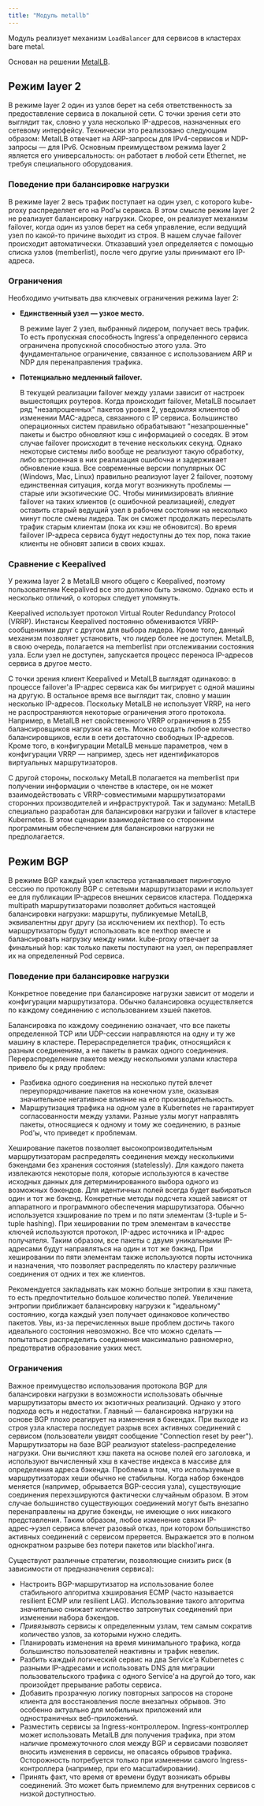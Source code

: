 ```yaml
---
title: "Модуль metallb"
---
```


Модуль реализует механизм `LoadBalancer` для сервисов в кластерах bare metal.

Основан на решении [MetalLB](https://metallb.universe.tf/).

## Режим layer 2

В режиме layer 2 один из узлов берет на себя ответственность за предоставление сервиса в локальной сети. С точки зрения сети это выглядит так, словно у узла несколько IP-адресов, назначенных его сетевому интерфейсу.
Технически это реализовано следующим образом: MetalLB отвечает на ARP-запросы для IPv4-сервисов и NDP-запросы — для IPv6. Основным преимуществом режима layer 2 является его универсальность: он работает в любой сети Ethernet, не требуя специального оборудования.

### Поведение при балансировке нагрузки

В режиме layer 2 весь трафик поступает на один узел, с которого kube-proxy распределяет его на Pod'ы сервиса. В этом смысле режим layer 2 не реализует балансировку нагрузки. Скорее, он реализует механизм failover, когда один из узлов берет на себя управление, если ведущий узел по какой-то причине выходит из строя. В нашем случае failover происходит автоматически. Отказавший узел определяется с помощью списка узлов (memberlist), после чего другие узлы принимают его IP-адреса.

### Ограничения

Необходимо учитывать два ключевых ограничения режима layer 2:
- **Единственный узел — узкое место.**

  В режиме layer 2 узел, выбранный лидером, получает весь трафик. То есть пропускная способность Ingress'а определенного сервиса ограничена пропускной способностью этого узла. Это фундаментальное ограничение, связанное с использованием ARP и NDP для перенаправления трафика.
- **Потенциально медленный failover.**

  В текущей реализации failover между узлами зависит от настроек вышестоящих роутеров. Когда происходит failover, MetalLB посылает ряд "незапрошенных" пакетов уровня 2, уведомляя клиентов об изменении MAC-адреса, связанного с IP сервиса. Большинство операционных систем правильно обрабатывают "незапрошенные" пакеты и быстро обновляют кэш с информацией о соседях. В этом случае failover происходит в течение нескольких секунд. Однако некоторые системы либо вообще не реализуют такую обработку, либо встроенная в них реализация ошибочна и задерживает обновление кэша. Все современные версии популярных ОС (Windows, Mac, Linux) правильно реализуют layer 2 failover, поэтому единственная ситуация, когда могут возникнуть проблемы — старые или экзотические ОС.
  Чтобы минимизировать влияние failover на таких клиентов (с ошибочной реализацией), следует оставить старый ведущий узел в рабочем состоянии на несколько минут после смены лидера. Так он сможет продолжать пересылать трафик старым клиентам (пока их кэш не обновится). Во время failover IP-адреса сервиса будут недоступны до тех пор, пока такие клиенты не обновят записи в своих кэшах.

### Сравнение с Keepalived

У режима layer 2 в MetalLB много общего с Keepalived, поэтому пользователям Keepalived все это должно быть знакомо. Однако есть и несколько отличий, о которых следует упомянуть.

Keepalived использует протокол Virtual Router Redundancy Protocol (VRRP). Инстансы Keepalived постоянно обмениваются VRRP-сообщениями друг с другом для выбора лидера. Кроме того, данный механизм позволяет установить, что лидер более не доступен. MetalLB, в свою очередь, полагается на memberlist при отслеживании состояния узла. Если узел не доступен, запускается процесс переноса IP-адресов сервиса в другое место.

С точки зрения клиент Keepalived и MetalLB выглядят одинаково: в процессе failover'а IP-адрес сервиса как бы мигрирует с одной машины на другую. В остальное время все выглядит так, словно у машин несколько IP-адресов. Поскольку MetalLB не использует VRRP, на него не распространяются некоторые ограничения этого протокола. Например, в MetalLB нет свойственного VRRP ограничения в 255 балансировщиков нагрузки на сеть. Можно создать любое количество балансировщиков, если в сети достаточно свободных IP-адресов. Кроме того, в конфигурации MetalLB меньше параметров, чем в конфигурации VRRP — например, здесь нет идентификаторов виртуальных маршрутизаторов.

С другой стороны, поскольку MetalLB полагается на memberlist при получении информации о членстве в кластере, он не может взаимодействовать с VRRP-совместимыми маршрутизаторами сторонних производителей и инфраструктурой.
Так и задумано: MetalLB специально разработан для балансировки нагрузки и failover в кластере Kubernetes. В этом сценарии взаимодействие со сторонним программным обеспечением для балансировки нагрузки не предполагается.

## Режим BGP

В режиме BGP каждый узел кластера устанавливает пиринговую сессию по протоколу BGP с сетевыми маршрутизаторами и использует ее для публикации IP-адресов внешних сервисов кластера.
Поддержка multipath маршрутизаторами позволяет добиться настоящей балансировки нагрузки: маршруты, публикуемые MetalLB, эквивалентны друг другу (за исключением их nexthop).
То есть маршрутизаторы будут использовать все nexthop вместе и балансировать нагрузку между ними. kube-proxy отвечает за финальный hop: как только пакеты поступают на узел, он переправляет их на определенный Pod сервиса.

### Поведение при балансировке нагрузки

Конкретное поведение при балансировке нагрузки зависит от модели и конфигурации маршрутизатора. Обычно балансировка осуществляется по каждому соединению с использованием хэшей пакетов.

Балансировка по каждому соединению означает, что все пакеты определенной TCP или UDP-сессии направляются на одну и ту же машину в кластере. Перераспределяется трафик, относящийся к разным соединениям, а не пакеты в рамках одного соединения. Перераспределение пакетов между несколькими узлами кластера привело бы к ряду проблем:
- Разбивка одного соединения на несколько путей влечет переупорядочивание пакетов на конечном узле, оказывая значительное негативное влияние на его производительность.
- Маршрутизация трафика на одном узле в Kubernetes не гарантирует согласованности между узлами. Разные узлы могут направлять пакеты, относящиеся к одному и тому же соединению, в разные Pod'ы, что приведет к проблемам.

Хеширование пакетов позволяет высокопроизводительным маршрутизаторам распределять соединения между несколькими бэкендами без хранения состояния (statelessly).
Для каждого пакета извлекаются некоторые поля, которые используются в качестве исходных данных для детерминированного выбора одного из возможных бэкендов. Для идентичных полей всегда будет выбираться один и тот же бэкенд.
Конкретные методы подсчета хэшей зависят от аппаратного и программного обеспечения маршрутизатора. Обычно используется хэширование по трем и по пяти элементам (3-tuple и 5-tuple hashing). При хешировании по трем элементам в качесстве ключей используются протокол, IP-адрес источника и IP-адрес получателя. Таким образом, все пакеты с двумя уникальными IP-адресами будут направляться на один и тот же бэкэнд. При хешировании по пяти элементам также используются порты источника и назначения, что позволяет распределять по кластеру различные соединения от одних и тех же клиентов.

Рекомендуется закладывать как можно больше энтропии в хэш пакета, то есть предпочтительно большое количество полей. Увеличение энтропии приближает балансировку нагрузки к "идеальному" состоянию, когда каждый узел получает одинаковое количество пакетов. Увы, из-за перечисленных выше проблем достичь такого идеального состояния невозможно. Все что можно сделать — попытаться распределить соединения максимально равномерно, предотвратив образование узких мест.

### Ограничения

Важное преимущество использования протокола BGP для балансировки нагрузки в возможности использовать обычные маршрутизаторы вместо их экзотичных реализаций. Однако у этого подхода есть и недостатки. Главный — балансировка нагрузки на основе BGP плохо реагирует на изменения в бэкендах. При выходе из строя узла кластера последует разрыв всех активных соединений с сервисом (пользователи увидят сообщение "Connection reset by peer"). Маршрутизаторы на базе BGP реализуют stateless-распределение нагрузки. Они вычисляют хэш пакета на основе полей его заголовка, и используют вычисленный хэш в качестве индекса в массиве для определения адреса бэкенда. Проблема в том, что используемые в маршрутизаторах хеши обычно не стабильны. Когда набор бэкендов меняется (например, обрывается BGP-сессия узла), существующие соединения перехэшируются фактически случайным образом. В этом случае большинство существующих соединений могут быть внезапно перенаправлены на другие бэкенды, не имеющие о них никакого представления. Таким образом, любое изменение связки IP-адрес→узел сервиса влечет разовый отказ, при котором большинство активных соединений с сервисом прервется. Выражается это в полном однократном разрыве без потери пакетов или blackhol'инга.

Существуют различные стратегии, позволяющие снизить риск (в зависимости от предназначения сервиса):
- Настроить BGP-маршрутизатор на использование более стабильного алгоритма хэширования ECMP (часто называется resilient ECMP или resilient LAG). Использование такого алгоритма значительно снижает количество затронутых соединений при изменении набора бэкендов.
- *Привязывать* сервисы к определенным узлам, тем самым сократив количество узлов, за которыми нужно следить.
- Планировать изменения на время минимального трафика, когда большинство пользователей неактивны и трафик невелик.
- Разбить каждый логический сервис на два Service'а Kubernetes с разными IP-адресами и использовать DNS для миграции пользовательского трафика с одного Service'а на другой до того, как произойдет прерывание работы сервиса.
- Добавить прозрачную логику повторных запросов на стороне клиента для восстановления после внезапных обрывов. Это особенно актуально для мобильных приложений или одностраничных веб-приложений.
- Разместить сервисы за Ingress-контроллером. Ingress-контроллер может использовать MetalLB для получения трафика, при этом наличие промежуточного слоя между BGP и сервисами позволяет вносить изменения в сервисы, не опасаясь обрывов трафика. Осторожность потребуется только при изменении самого Ingress-контроллера (например, при его масштабировании).
- Принять факт, что время от времени будут возникать обрывы соединений. Это может быть приемлемо для внутренних сервисов с низкой доступностью.
